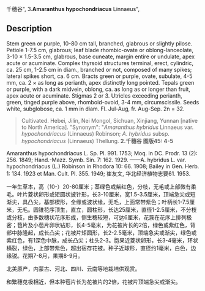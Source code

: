 千穗谷",
3.**Amaranthus hypochondriacus** Linnaeus",

## Description
Stem green or purple, 10-80 cm tall, branched, glabrous or slightly pilose. Petiole 1-7.5 cm, glabrous; leaf blade rhombic-ovate or oblong-lanceolate, 3-10 × 1.5-3.5 cm, glabrous, base cuneate, margin entire or undulate, apex acute or acuminate. Complex thyrsoid structures terminal, erect, cylindric, ca. 25 cm, 1-2.5 cm in diam., branched or not, composed of many spikes; lateral spikes short, ca. 6 cm. Bracts green or purple, ovate, subulate, 4-5 mm, ca. 2 × as long as perianth, apex distinctly long pointed. Tepals green or purple, with a dark midvein, oblong, ca. as long as or longer than fruit, apex acute or acuminate. Stigmas 2 or 3. Utricles exceeding perianth, green, tinged purple above, rhomboid-ovoid, 3-4 mm, circumscissile. Seeds white, subglobose, ca. 1 mm in diam. Fl. Jul-Aug, fr. Aug-Sep. 2n = 32.

> Cultivated. Hebei, Jilin, Nei Mongol, Sichuan, Xinjiang, Yunnan [native to North America].
  "Synonym": "*Amaranthus* *hybridus* Linnaeus var. *hypochondriacus* (Linnaeus) Robinson; *A*. *hybridus* subsp. *hypochondriacus* (Linnaeus) Thellung.
**2.千穗谷 图版45: 4-5**

Amaranthus hypochondriacus L. Sp. Pl. 991. 1753; Moq. in DC. Prodr. 13 (2): 256. 1849; Hand.-Mazz. Symb. Sin. 7: 162. 1929. ——A. hybridus L. var. hypochondriacus (L.) Robinson in Rhodora 10: 66. 1908; Bailey in Gen. Herb. 1: 134. 1923 et Man. Cult. Pl. 355. 1949; 崔友文, 华北经济植物志要61. 1953.

一年生草本，高（10-）20-80厘米；茎绿色或紫红色，分枝，无毛或上部微有柔毛。叶片菱状卵形或矩圆状披针形，长3-10厘米，宽1.5-3.5厘米，顶端急尖或短渐尖，具凸尖，基部楔形，全缘或波状缘，无毛，上面常带紫色；叶柄长1-7.5厘米，无毛。圆锥花序顶生，直立，圆柱形，长达25厘米，直径1-2.5厘米，不分枝或分枝，由多数穗状花序形成，侧生穗较短，可达6厘米，花簇在花序上排列极密；苞片及小苞片卵状钻形，长4-5毫米，为花被片长的2倍，绿色或紫红色，背部中脉隆起，成长凸尖；花被片矩圆形，长2-2.5毫米，顶端急尖或渐尖，绿色或紫红色，有1深色中脉，成长凸尖；柱头2-3。胞果近菱状卵形，长3-4毫米，环状横裂，绿色，上部带紫色，超出宿存花被。种子近球形，直径约1毫米，白色，边缘锐。花期7-8月，果期8-9月。

北美原产，内蒙古、河北、四川、云南等地栽培供观赏。

和繁穗苋极相近，但本种苞片长为花被片的2倍，花被片顶端急尖或渐尖。
